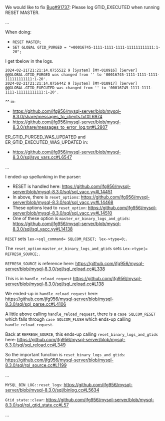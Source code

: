 
<!-- 6789 123456789 123456789 123456789 123456789 123456789 123456789 123456789 -->

We would like to fix [Bug#91737](https://bugs.mysql.com/bug.php?id=91737):
Please log GTID_EXECUTED when running RESET MASTER.

...

When doing:
- `RESET MASTER;`
- `SET GLOBAL GTID_PURGED = "+00016745-1111-1111-1111-111111111111:1-20";`

I get tbelow in the logs.

```
2024-02-21T21:21:14.075552Z 9 [System] [MY-010916] [Server] @@GLOBAL.GTID_PURGED was changed from '' to '00016745-1111-1111-1111-111111111111:1-20'.
2024-02-21T21:21:14.075644Z 9 [System] [MY-010917] [Server] @@GLOBAL.GTID_EXECUTED was changed from '' to '00016745-1111-1111-1111-111111111111:1-20'.
```

^^ in:
- https://github.com/jfg956/mysql-server/blob/mysql-8.3.0/share/messages_to_clients.txt#L6974
- https://github.com/jfg956/mysql-server/blob/mysql-8.3.0/share/messages_to_error_log.txt#L2807

ER_GTID_PURGED_WAS_UPDATED and ER_GTID_EXECUTED_WAS_UPDATED in:
- https://github.com/jfg956/mysql-server/blob/mysql-8.3.0/sql/sys_vars.cc#L6547

...

I ended-up spellunking in the parser:
- RESET is handled here: https://github.com/jfg956/mysql-server/blob/mysql-8.3.0/sql/sql_yacc.yy#L14451
- In above, there is `reset_options`: https://github.com/jfg956/mysql-server/blob/mysql-8.3.0/sql/sql_yacc.yy#L14468
- These options lead to `reset_option`: https://github.com/jfg956/mysql-server/blob/mysql-8.3.0/sql/sql_yacc.yy#L14510
- One of these option is `master_or_binary_logs_and_gtids`: https://github.com/jfg956/mysql-server/blob/mysql-8.3.0/sql/sql_yacc.yy#L14138

`RESET` sets `lex->sql_command= SQLCOM_RESET; lex->type=0;`.

The `reset_option` `master_or_binary_logs_and_gtids` sets `Lex->type|= REFRESH_SOURCE;`.

`REFRESH_SOURCE` is reference here: https://github.com/jfg956/mysql-server/blob/mysql-8.3.0/sql/sql_reload.cc#L338

This is in `handle_reload_request`  https://github.com/jfg956/mysql-server/blob/mysql-8.3.0/sql/sql_reload.cc#L138

We ended-up in `handle_reload_request` here: https://github.com/jfg956/mysql-server/blob/mysql-8.3.0/sql/sql_parse.cc#L4106

A little above calling `handle_reload_request`, there is a `case SQLCOM_RESET` which falls through `case SQLCOM_FLUSH` which ends-up calling `handle_reload_request`.

Back at `REFRESH_SOURCE`, this ends-up calling `reset_binary_logs_and_gtids` here: https://github.com/jfg956/mysql-server/blob/mysql-8.3.0/sql/sql_reload.cc#L349

So the important function is `reset_binary_logs_and_gtids`: https://github.com/jfg956/mysql-server/blob/mysql-8.3.0/sql/rpl_source.cc#L1199

...

`MYSQL_BIN_LOG::reset_logs`: https://github.com/jfg956/mysql-server/blob/mysql-8.3.0/sql/binlog.cc#L5634

`Gtid_state::clear`: https://github.com/jfg956/mysql-server/blob/mysql-8.3.0/sql/rpl_gtid_state.cc#L57

...

